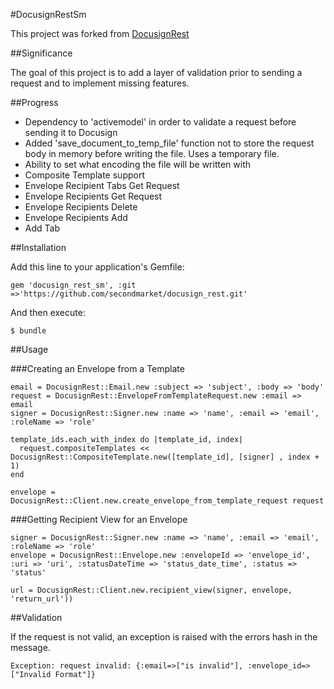 #DocusignRestSm

This project was forked from [DocusignRest](https://github.com/jondkinney/docusign_rest)

##Significance

The goal of this project is to add a layer of validation prior to sending a request and to implement missing features.

##Progress

- Dependency to 'activemodel' in order to validate a request before sending it to Docusign
- Added 'save_document_to_temp_file' function not to store the request body in memory before writing the file. Uses a temporary file.
- Ability to set what encoding the file will be written with
- Composite Template support
- Envelope Recipient Tabs Get Request
- Envelope Recipients Get Request
- Envelope Recipients Delete
- Envelope Recipients Add
- Add Tab

##Installation

Add this line to your application's Gemfile:

    gem 'docusign_rest_sm', :git =>'https://github.com/secondmarket/docusign_rest.git'

And then execute:

    $ bundle

##Usage

###Creating an Envelope from a Template

    email = DocusignRest::Email.new :subject => 'subject', :body => 'body'
    request = DocusignRest::EnvelopeFromTemplateRequest.new :email => email
    signer = DocusignRest::Signer.new :name => 'name', :email => 'email', :roleName => 'role'

    template_ids.each_with_index do |template_id, index|
      request.compositeTemplates << DocusignRest::CompositeTemplate.new([template_id], [signer] , index + 1)
    end

    envelope = DocusignRest::Client.new.create_envelope_from_template_request request


###Getting Recipient View for an Envelope

    signer = DocusignRest::Signer.new :name => 'name', :email => 'email', :roleName => 'role'
    envelope = DocusignRest::Envelope.new :envelopeId => 'envelope_id', :uri => 'uri', :statusDateTime => 'status_date_time', :status => 'status'

    url = DocusignRest::Client.new.recipient_view(signer, envelope, 'return_url'))

##Validation

If the request is not valid, an exception is raised with the errors hash in the message.

    Exception: request invalid: {:email=>["is invalid"], :envelope_id=>["Invalid Format"]}


